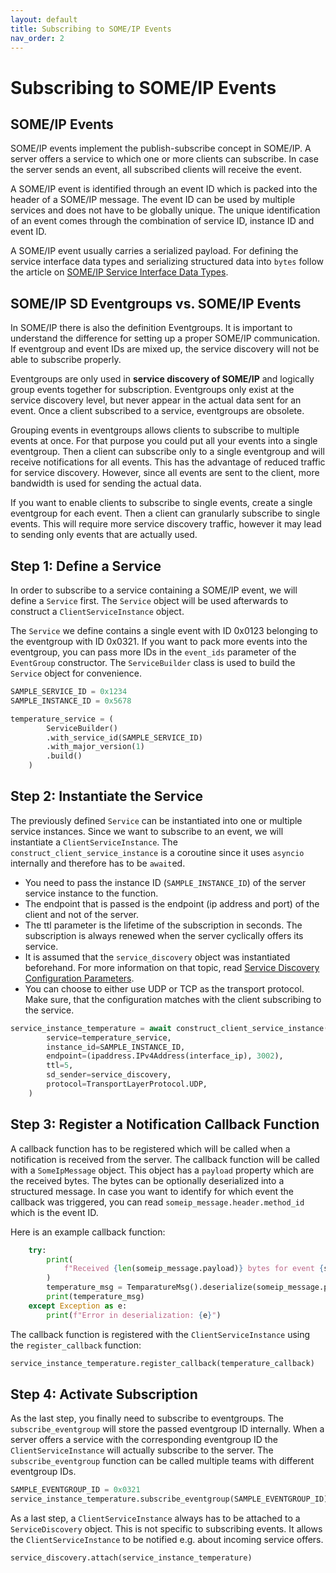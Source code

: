 ```yaml
---
layout: default
title: Subscribing to SOME/IP Events
nav_order: 2
---
```


<style type="text/css">
pre > code.language-mermaid {
    display: flex;
    justify-content: center;
    align-items: center;
}

p:has(img) {
    display: flex;
    justify-content: center;
    align-items: center;
}
</style>

# Subscribing to SOME/IP Events

## SOME/IP Events

SOME/IP events implement the publish-subscribe concept in SOME/IP. A server offers a service to which one or more clients can subscribe. In case the server sends an event, all subscribed clients will receive the event.

A SOME/IP event is identified through an event ID which is packed into the header of a SOME/IP message. The event ID can be used by multiple services and does not have to be globally unique. The unique identification of an event comes through the combination of service ID, instance ID and event ID.

A SOME/IP event usually carries a serialized payload. For defining the service interface data types and serializing structured data into `bytes` follow the article on [SOME/IP Service Interface Data Types](/someipy/service_interface.html).

## SOME/IP SD Eventgroups vs. SOME/IP Events

In SOME/IP there is also the definition Eventgroups. It is important to understand the difference for setting up a proper SOME/IP communication. If eventgroup and event IDs are mixed up, the service discovery will not be able to subscribe properly.

Eventgroups are only used in **service discovery of SOME/IP** and logically group events together for subscription. Eventgroups only exist at the service discovery level, but never appear in the actual data sent for an event. Once a client subscribed to a service, eventgroups are obsolete.

Grouping events in eventgroups allows clients to subscribe to multiple events at once. For that purpose you could put all your events into a single eventgroup. Then a client can subscribe only to a single eventgroup and will receive notifications for all events. This has the advantage of reduced traffic for service discovery. However, since all events are sent to the client, more bandwidth is used for sending the actual data.

If you want to enable clients to subscribe to single events, create a single eventgroup for each event. Then a client can granularly subscribe to single events. This will require more service discovery traffic, however it may lead to sending only events that are actually used.

## Step 1: Define a Service

In order to subscribe to a service containing a SOME/IP event, we will define a `Service` first. The `Service` object will be used afterwards to construct a `ClientServiceInstance` object.

The `Service` we define contains a single event with ID 0x0123 belonging to the eventgroup with ID 0x0321. If you want to pack more events into the eventgroup, you can pass more IDs in the `event_ids` parameter of the `EventGroup` constructor. The `ServiceBuilder` class is used to build the `Service` object for convenience.

```python
SAMPLE_SERVICE_ID = 0x1234
SAMPLE_INSTANCE_ID = 0x5678

temperature_service = (
        ServiceBuilder()
        .with_service_id(SAMPLE_SERVICE_ID)
        .with_major_version(1)
        .build()
    )
```

## Step 2: Instantiate the Service

The previously defined `Service` can be instantiated into one or multiple service instances. Since we want to subscribe to an event, we will instantiate a `ClientServiceInstance`.
The `construct_client_service_instance` is a coroutine since it uses `asyncio` internally and therefore has to be `await`ed.

- You need to pass the instance ID (`SAMPLE_INSTANCE_ID`) of the server service instance to the function.
- The endpoint that is passed is the endpoint (ip address and port) of the client and not of the server.
- The ttl parameter is the lifetime of the subscription in seconds. The subscription is always renewed when the server cyclically offers its service.
- It is assumed that the `service_discovery` object was instantiated beforehand. For more information on that topic, read [Service Discovery Configuration Parameters](/someipy/service_discovery.html).
- You can choose to either use UDP or TCP as the transport protocol. Make sure, that the configuration matches with the client subscribing to the service.

```python
service_instance_temperature = await construct_client_service_instance(
        service=temperature_service,
        instance_id=SAMPLE_INSTANCE_ID,
        endpoint=(ipaddress.IPv4Address(interface_ip), 3002),
        ttl=5,
        sd_sender=service_discovery,
        protocol=TransportLayerProtocol.UDP,
    )
```

## Step 3: Register a Notification Callback Function

A callback function has to be registered which will be called when a notification is received from the server. The callback function will be called with a `SomeIpMessage` object. This object has a `payload` property which are the received bytes. The bytes can be optionally deserialized into a structured message. In case you want to identify for which event the callback was triggered, you can read `someip_message.header.method_id` which is the event ID.

Here is an example callback function:

```python
    try:
        print(
            f"Received {len(someip_message.payload)} bytes for event {someip_message.header.method_id}. Try to deserialize.."
        )
        temperature_msg = TemparatureMsg().deserialize(someip_message.payload)
        print(temperature_msg)
    except Exception as e:
        print(f"Error in deserialization: {e}")
```

The callback function is registered with the `ClientServiceInstance` using the `register_callback` function:

```python
service_instance_temperature.register_callback(temperature_callback)
```

## Step 4: Activate Subscription

As the last step, you finally need to subscribe to eventgroups. The `subscribe_eventgroup` will store the passed eventgroup ID internally. When a server offers a service with the corresponding eventgroup ID the `ClientServiceInstance` will actually subscribe to the server. The `subscribe_eventgroup` function can be called multiple teams with different eventgroup IDs.

```python
SAMPLE_EVENTGROUP_ID = 0x0321
service_instance_temperature.subscribe_eventgroup(SAMPLE_EVENTGROUP_ID)
```

As a last step, a `ClientServiceInstance` always has to be attached to a `ServiceDiscovery` object. This is not specific to subscribing events. It allows the `ClientServiceInstance` to be notified e.g. about incoming service offers.

```python
service_discovery.attach(service_instance_temperature)
```
